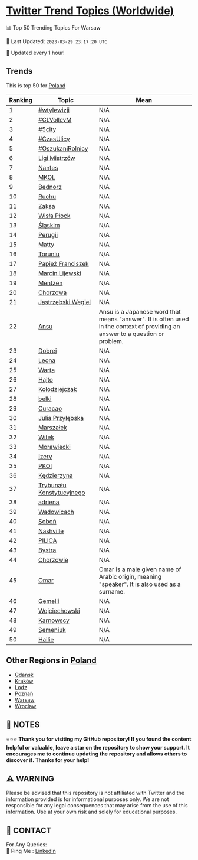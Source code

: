 [Twitter Trend Topics (Worldwide)](https://github.com/ErcinDedeoglu/Twitter-Trend-Topics)
==========


📊 Top 50 Trending Topics For Warsaw

📆 Last Updated: `2023-03-29 23:17:20 UTC`

🔧 Updated every 1 hour!


## Trends

This is top 50 for [Poland](</Poland>)

| Ranking | Topic | Mean |
| ------- | ------------ | ------------ |
| 1 | [#wtylewizji](http://twitter.com/search?q=%23wtylewizji) | N/A |
| 2 | [#CLVolleyM](http://twitter.com/search?q=%23CLVolleyM) | N/A |
| 3 | [#5city](http://twitter.com/search?q=%235city) | N/A |
| 4 | [#CzasUlicy](http://twitter.com/search?q=%23CzasUlicy) | N/A |
| 5 | [#OszukaniRolnicy](http://twitter.com/search?q=%23OszukaniRolnicy) | N/A |
| 6 | [Ligi Mistrzów](http://twitter.com/search?q=Ligi+Mistrz%c3%b3w) | N/A |
| 7 | [Nantes](http://twitter.com/search?q=Nantes) | N/A |
| 8 | [MKOL](http://twitter.com/search?q=MKOL) | N/A |
| 9 | [Bednorz](http://twitter.com/search?q=Bednorz) | N/A |
| 10 | [Ruchu](http://twitter.com/search?q=Ruchu) | N/A |
| 11 | [Zaksa](http://twitter.com/search?q=Zaksa) | N/A |
| 12 | [Wisła Płock](http://twitter.com/search?q=Wis%c5%82a+P%c5%82ock) | N/A |
| 13 | [Śląskim](http://twitter.com/search?q=%c5%9al%c4%85skim) | N/A |
| 14 | [Perugii](http://twitter.com/search?q=Perugii) | N/A |
| 15 | [Matty](http://twitter.com/search?q=Matty) | N/A |
| 16 | [Toruniu](http://twitter.com/search?q=Toruniu) | N/A |
| 17 | [Papież Franciszek](http://twitter.com/search?q=Papie%c5%bc+Franciszek) | N/A |
| 18 | [Marcin Lijewski](http://twitter.com/search?q=Marcin+Lijewski) | N/A |
| 19 | [Mentzen](http://twitter.com/search?q=Mentzen) | N/A |
| 20 | [Chorzowa](http://twitter.com/search?q=Chorzowa) | N/A |
| 21 | [Jastrzębski Węgiel](http://twitter.com/search?q=Jastrz%c4%99bski+W%c4%99giel) | N/A |
| 22 | [Ansu](http://twitter.com/search?q=Ansu) | Ansu is a Japanese word that means "answer". It is often used in the context of providing an answer to a question or problem. |
| 23 | [Dobrej](http://twitter.com/search?q=Dobrej) | N/A |
| 24 | [Leona](http://twitter.com/search?q=Leona) | N/A |
| 25 | [Warta](http://twitter.com/search?q=Warta) | N/A |
| 26 | [Hajto](http://twitter.com/search?q=Hajto) | N/A |
| 27 | [Kołodziejczak](http://twitter.com/search?q=Ko%c5%82odziejczak) | N/A |
| 28 | [belki](http://twitter.com/search?q=belki) | N/A |
| 29 | [Curacao](http://twitter.com/search?q=Curacao) | N/A |
| 30 | [Julia Przyłębska](http://twitter.com/search?q=Julia+Przy%c5%82%c4%99bska) | N/A |
| 31 | [Marszałek](http://twitter.com/search?q=Marsza%c5%82ek) | N/A |
| 32 | [Witek](http://twitter.com/search?q=Witek) | N/A |
| 33 | [Morawiecki](http://twitter.com/search?q=Morawiecki) | N/A |
| 34 | [Izery](http://twitter.com/search?q=Izery) | N/A |
| 35 | [PKOl](http://twitter.com/search?q=PKOl) | N/A |
| 36 | [Kędzierzyna](http://twitter.com/search?q=K%c4%99dzierzyna) | N/A |
| 37 | [Trybunału Konstytucyjnego](http://twitter.com/search?q=Trybuna%c5%82u+Konstytucyjnego) | N/A |
| 38 | [adriena](http://twitter.com/search?q=adriena) | N/A |
| 39 | [Wadowicach](http://twitter.com/search?q=Wadowicach) | N/A |
| 40 | [Soboń](http://twitter.com/search?q=Sobo%c5%84) | N/A |
| 41 | [Nashville](http://twitter.com/search?q=Nashville) | N/A |
| 42 | [PILICA](http://twitter.com/search?q=PILICA) | N/A |
| 43 | [Bystra](http://twitter.com/search?q=Bystra) | N/A |
| 44 | [Chorzowie](http://twitter.com/search?q=Chorzowie) | N/A |
| 45 | [Omar](http://twitter.com/search?q=Omar) | Omar is a male given name of Arabic origin, meaning "speaker". It is also used as a surname. |
| 46 | [Gemelli](http://twitter.com/search?q=Gemelli) | N/A |
| 47 | [Wojciechowski](http://twitter.com/search?q=Wojciechowski) | N/A |
| 48 | [Karnowscy](http://twitter.com/search?q=Karnowscy) | N/A |
| 49 | [Semeniuk](http://twitter.com/search?q=Semeniuk) | N/A |
| 50 | [Hailie](http://twitter.com/search?q=Hailie) | N/A |



## Other Regions in [Poland](</Poland>)

* [Gdańsk](</Poland/Gdańsk.md>)
* [Kraków](</Poland/Kraków.md>)
* [Lodz](</Poland/Lodz.md>)
* [Poznań](</Poland/Poznań.md>)
* [Warsaw](</Poland/Warsaw.md>)
* [Wroclaw](</Poland/Wroclaw.md>)



## 📝 NOTES

⭐⭐⭐ **Thank you for visiting my GitHub repository! If you found the content helpful or valuable, leave a star on the repository to show your support. It encourages me to continue updating the repository and allows others to discover it. Thanks for your help!**


## ⚠️ WARNING

Please be advised that this repository is not affiliated with Twitter and the information provided is for informational purposes only. We are not responsible for any legal consequences that may arise from the use of this information. Use at your own risk and solely for educational purposes.


## 📨 CONTACT

 For Any Queries:  
            🏓 Ping Me : [LinkedIn](https://www.linkedin.com/in/ercindedeoglu/)
